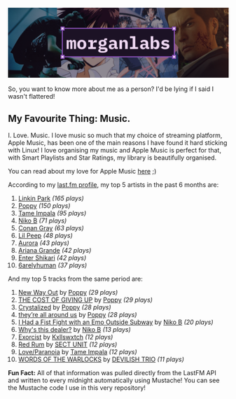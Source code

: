 [![GitHub Profile README banner that reads "morganlabs"](./.github/assets/banner_knowmore.png)](https://morganlabs.dev)

So, you want to know more about me as a person? I'd be lying if I said I wasn't
flattered!

## My Favourite Thing: Music.

I. Love. Music. I love music so much that my choice of streaming platform, Apple
Music, has been one of the main reasons I have found it hard sticking with
Linux! I love organising my music and Apple Music is perfect for that, with
Smart Playlists and Star Ratings, my library is beautifully organised.

You can read about my love for Apple Music
[here](https://www.morganlabs.dev/blog/why-i-love-apple-music) ;)

According to my [last.fm profile](https://last.fm/user/morganlabs), my top 5
artists in the past 6 months are:

1. [Linkin Park](https://www.last.fm/music/Linkin+Park) *(165 plays)*
2. [Poppy](https://www.last.fm/music/Poppy) *(150 plays)*
3. [Tame Impala](https://www.last.fm/music/Tame+Impala) *(95 plays)*
4. [Niko B](https://www.last.fm/music/Niko+B) *(71 plays)*
5. [Conan Gray](https://www.last.fm/music/Conan+Gray) *(63 plays)*
6. [Lil Peep](https://www.last.fm/music/Lil+Peep) *(48 plays)*
7. [Aurora](https://www.last.fm/music/Aurora) *(43 plays)*
8. [Ariana Grande](https://www.last.fm/music/Ariana+Grande) *(42 plays)*
9. [Enter Shikari](https://www.last.fm/music/Enter+Shikari) *(42 plays)*
10. [6arelyhuman](https://www.last.fm/music/6arelyhuman) *(37 plays)*

And my top 5 tracks from the same period are:

1. [New Way Out](https://www.last.fm/music/Poppy/_/New+Way+Out) by [Poppy](https://www.last.fm/music/Poppy) *(29 plays)*
2. [THE COST OF GIVING UP](https://www.last.fm/music/Poppy/_/THE+COST+OF+GIVING+UP) by [Poppy](https://www.last.fm/music/Poppy) *(29 plays)*
3. [Crystalized](https://www.last.fm/music/Poppy/_/Crystalized) by [Poppy](https://www.last.fm/music/Poppy) *(28 plays)*
4. [they’re all around us](https://www.last.fm/music/Poppy/_/they%E2%80%99re+all+around+us) by [Poppy](https://www.last.fm/music/Poppy) *(28 plays)*
5. [I Had a Fist Fight with an Emo Outside Subway](https://www.last.fm/music/Niko+B/_/I+Had+a+Fist+Fight+with+an+Emo+Outside+Subway) by [Niko B](https://www.last.fm/music/Niko+B) *(20 plays)*
6. [Why's this dealer?](https://www.last.fm/music/Niko+B/_/Why%27s+this+dealer%3F) by [Niko B](https://www.last.fm/music/Niko+B) *(13 plays)*
7. [Exorcist](https://www.last.fm/music/Kxllswxtch/_/Exorcist) by [Kxllswxtch](https://www.last.fm/music/Kxllswxtch) *(12 plays)*
8. [Red Rum](https://www.last.fm/music/SECT+UNIT/_/Red+Rum) by [SECT UNIT](https://www.last.fm/music/SECT+UNIT) *(12 plays)*
9. [Love/Paranoia](https://www.last.fm/music/Tame+Impala/_/Love%2FParanoia) by [Tame Impala](https://www.last.fm/music/Tame+Impala) *(12 plays)*
10. [WORDS OF THE WARLOCKS](https://www.last.fm/music/DEVILISH+TRIO/_/WORDS+OF+THE+WARLOCKS) by [DEVILISH TRIO](https://www.last.fm/music/DEVILISH+TRIO) *(11 plays)*

**Fun Fact:** All of that information was pulled directly from the LastFM API
and written to every midnight automatically using Mustache! You can see the
Mustache code I use in this very repository!
